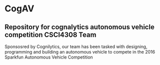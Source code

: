 # CogAV
## Repository for cognalytics autonomous vehicle competition CSCI4308 Team

Sponsosred by Cognilytics, our team has been tasked with designing, programming and building an autonomous vehicle to compete in the 2016 Sparkfun Autonomous Vehicle Competition

